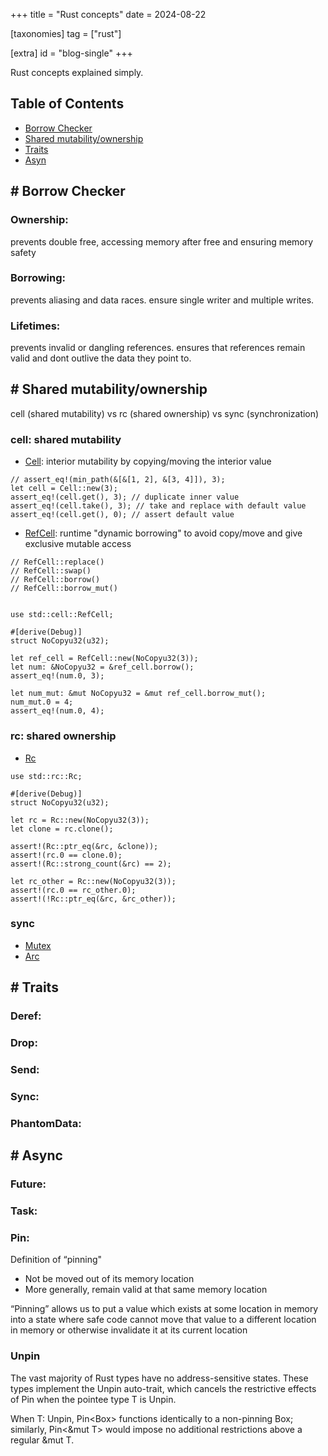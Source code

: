 +++
title = "Rust concepts"
date = 2024-08-22

[taxonomies]
tag = ["rust"]

[extra]
id = "blog-single"
+++

Rust concepts explained simply.

<!-- more -->

## Table of Contents
- [Borrow Checker](#borrow)
- [Shared mutability/ownership](#mutability)
- [Traits](#traits)
- [Asyn](#async)

## <a name="borrow">#</a> Borrow Checker
### Ownership:
prevents double free, accessing memory after free and ensuring memory safety

### Borrowing:
prevents aliasing and data races. ensure single writer and multiple writes.

### Lifetimes:
prevents invalid or dangling references. ensures that references remain valid
and dont outlive the data they point to.


## <a name="mutability">#</a> Shared mutability/ownership

cell (shared mutability) vs rc (shared ownership) vs sync (synchronization)

### cell: shared mutability
- [Cell](https://doc.rust-lang.org/std/cell/struct.Cell.html): interior mutability by copying/moving the interior value
```
// assert_eq!(min_path(&[&[1, 2], &[3, 4]]), 3);
let cell = Cell::new(3);
assert_eq!(cell.get(), 3); // duplicate inner value
assert_eq!(cell.take(), 3); // take and replace with default value
assert_eq!(cell.get(), 0); // assert default value

```

- [RefCell](https://doc.rust-lang.org/std/cell/struct.RefCell.html): runtime "dynamic borrowing" to avoid copy/move and give exclusive mutable access
```
// RefCell::replace()
// RefCell::swap()
// RefCell::borrow()
// RefCell::borrow_mut()


use std::cell::RefCell;

#[derive(Debug)]
struct NoCopyu32(u32);

let ref_cell = RefCell::new(NoCopyu32(3));
let num: &NoCopyu32 = &ref_cell.borrow();
assert_eq!(num.0, 3);

let num_mut: &mut NoCopyu32 = &mut ref_cell.borrow_mut();
num_mut.0 = 4;
assert_eq!(num.0, 4);
```

### rc: shared ownership
- [Rc](https://doc.rust-lang.org/std/rc/struct.Rc.html)
```
use std::rc::Rc;

#[derive(Debug)]
struct NoCopyu32(u32);

let rc = Rc::new(NoCopyu32(3));
let clone = rc.clone();

assert!(Rc::ptr_eq(&rc, &clone));
assert!(rc.0 == clone.0);
assert!(Rc::strong_count(&rc) == 2);

let rc_other = Rc::new(NoCopyu32(3));
assert!(rc.0 == rc_other.0);
assert!(!Rc::ptr_eq(&rc, &rc_other));
```

### sync
- [Mutex](https://doc.rust-lang.org/std/sync/struct.Mutex.html)
- [Arc](https://doc.rust-lang.org/std/sync/struct.Arc.html)



## <a name="traits">#</a> Traits
### Deref:
### Drop:
### Send:
### Sync:
### PhantomData:


## <a name="async">#</a> Async

### Future:

### Task:

### Pin:
Definition of “pinning"
- Not be moved out of its memory location
- More generally, remain valid at that same memory location

“Pinning” allows us to put a value which exists at some location in memory into
a state where safe code cannot move that value to a different location in memory
or otherwise invalidate it at its current location

### Unpin
The vast majority of Rust types have no address-sensitive states. These types
implement the Unpin auto-trait, which cancels the restrictive effects of Pin
when the pointee type T is Unpin.

When T: Unpin, Pin<Box<T>> functions identically to a non-pinning Box<T>;
similarly, Pin<&mut T> would impose no additional restrictions above a regular
&mut T.
